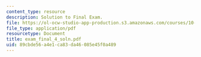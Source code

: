 ```yaml
---
content_type: resource
description: Solution to Final Exam.
file: https://ol-ocw-studio-app-production.s3.amazonaws.com/courses/10-40-chemical-engineering-thermodynamics-fall-2003/89cbde56a4e1ca83da46085e45f0a489_exam_final_4_soln.pdf
file_type: application/pdf
resourcetype: Document
title: exam_final_4_soln.pdf
uid: 89cbde56-a4e1-ca83-da46-085e45f0a489
---
```

